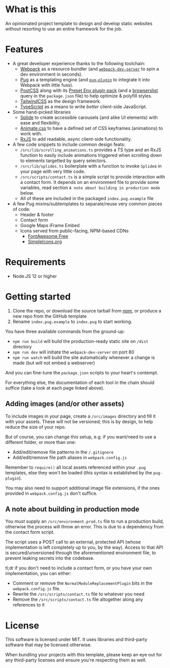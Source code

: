 # What is this

An opinionated project template to design and develop static websites without resorting to use an entire framework for the job.


# Features

- A great developer experience thanks to the following toolchain:
  - [Webpack](https://webpack.js.org) as a resource bundler (and [`webpack-dev-server`](https://github.com/webpack/webpack-dev-server) to spin a dev environment in seconds).
  - [Pug](https://pugjs.org) as a templating engine (and [`pug-plugin`](https://github.com/webdiscus/pug-plugin) to integrate it into Webpack with little fuss).
  - [PostCSS](https://postcss.org) along with its [Preset Env plugin pack](https://github.com/csstools/postcss-plugins/tree/main/plugin-packs/postcss-preset-env) (and a [browserslist](https://github.com/browserslist/browserslist) query in the `package.json` file) to help optimize & polyfill styles.
  - [TailwindCSS](https://tailwindcss.com) as the design framework.
  - [TypeScript](https://www.typescriptlang.org) as a means to write _better_ client-side JavaScript.
- Some hand-picked libraries
  - [Splide](https://splidejs.com) to create accessible carousels (and alike UI elements) with ease and flexibility.
  - [Animate.css](https://animate.style) to have a defined set of CSS keyframes (animations) to work with.
  - [RxJS](https://rxjs.dev) to add readable, async client-side functionality.
- A few code snippets to include common design feats:
  - `/src/lib/scrolling_animations.ts` provides a TS type and an RxJS function to easily include animations triggered when scrolling down to elements targetted by query selectors.
  - `/src/lib/splides.ts` boilerplate with a function to invoke `Splide`s in your page with very little code.
  - `/src/scripts/contact.ts` is a simple script to provide interaction with a contact form. It depends on  an environment file to provide some variables, read section `A note about building in production mode` below.
  - All of these are included in the packaged `index.pug.example` file
- A few Pug mixins/subtemplates to separate/reuse very common pieces of code:
  - Header & footer
  - Contact form
  - Google Maps iFrame Embed
  - Icons served from public-facing, NPM-based CDNs
    - [FontAwesome Free](https://fontawesome.com)
    - [SimpleIcons.org](https://simpleicons.org)



# Requirements

- Node.JS 12 or higher


# Getting started

1. Clone the repo, or download the source tarball from [npm](https://npmjs.com/bglamadrid/pugtail), or produce a new repo from the GitHub template
2. Rename `index.pug.example` to `index.pug` to start working.

You have three available commands from the ground-up:
- `npm run build` will build the production-ready static site on `/dist` directory
- `npm run dev` will initiate the `webpack-dev-server` on port 80
- `npm run watch` will build the site automatically whenever a change is made (but will not embed a webserver)

And you can fine-tune the `package.json` scripts to your heart's contempt.

For everything else, the documentation of each tool in the chain should suffice (take a look at each page linked above).


## Adding images (and/or other assets)

To include images in your page, create a `/src/images` directory and fill it with your assets. These will not be versioned; this is by design, to help reduce the size of your repo.

But of course, you can change this setup, e.g. if you want/need to use a different folder, or more than one:
- Add/edit/remove file patterns in the `/.gitignore`
- Add/edit/remove file path aliases in `webpack.config.js`

Remember to `require()` all local assets referenced within your `.pug` templates, else they won't be loaded (this syntax is established by the `pug-plugin`).

You may also need to support additional image file extensions, if the ones provided in `webpack.config.js` don't suffice.


## A note about building in production mode

You _must_ supply an `/src/environment.prod.ts` file to run a production build, otherwise the process will throw an error. This is due to a dependency from the contact form script.

The script uses a POST call to an external, protected API (whose implementation is left completely up to you, by the way). Access to that API is secured/unversioned through the aforementioned environment file, to prevent leaking secrets into the codebase.

tl;dr if you don't need to include a contact form, or you have your own implementation, you can either:
- Comment or remove the `NormalModuleReplacementPlugin` bits in the `webpack.config.js` file.
- Rewrite the `/src/scripts/contact.ts` file to whatever you need
- Remove the `/src/scripts/contact.ts` file altogether along any references to it


# License

This software is licensed under MIT. It uses libraries and third-party software that may be licensed otherwise.

When bundling your projects with this template, please keep an eye out for any third-party licenses and ensure you're respecting them as well.
